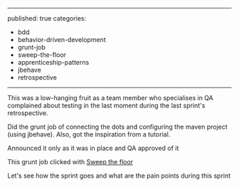 ----
published: true
categories:
  - bdd
  - behavior-driven-development
  - grunt-job
  - sweep-the-floor
  - apprenticeship-patterns
  - jbehave
  - retrospective
----

This was a low-hanging fruit as a team member who specialises in QA complained about testing in the last moment during the last sprint's retrospective.

Did the grunt job of connecting the dots and configuring the maven project (using jbehave). Also, got the inspiration from a tutorial.

Announced it only as it was in place and QA approved of it

This grunt job clicked with [Sweep the floor](http://chimera.labs.oreilly.com/books/1234000001813/ch04.html#solution_id21)

Let's see how the sprint goes and what are the pain points during this sprint
